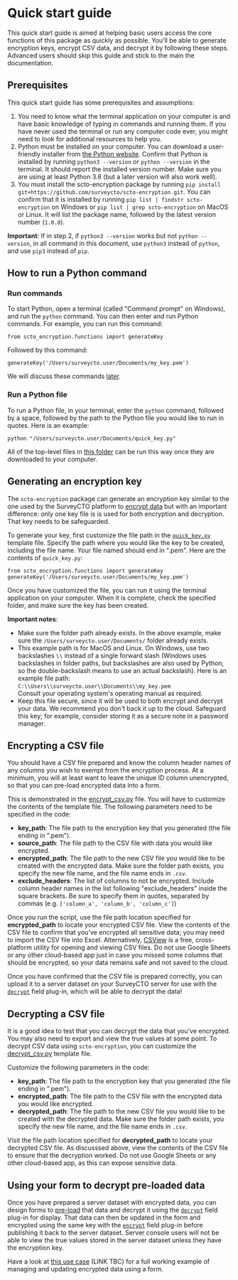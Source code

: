 # Quick start guide

This quick start guide is aimed at helping basic users access the core functions of this package as quickly as possible. You'll be able to generate encryption keys, encrypt CSV data, and decrypt it by following these steps. Advanced users should skip this guide and stick to the main the documentation.

## Prerequisites

This quick start guide has some prerequisites and assumptions:

1. You need to know what the terminal application on your computer is and have basic knowledge of typing in commands and running them. If you have never used the terminal or run any computer code ever, you might need to look for additional resources to help you.
2. Python must be installed on your computer. You can download a user-friendly installer from [the Python website](https://www.python.org/). Confirm that Python is installed by running `python3 --version` or `python --version` in the terminal. It should report the installed version number. Make sure you are using at least Python 3.8 (but a later version will also work well).
3. You must install the scto-encryption package by running `pip install git+https://github.com/surveycto/scto-encryption.git`. You can confirm that it is installed by running `pip list | findstr scto-encryption` on Windows or `pip list | grep scto-encryption` on MacOS or Linux. It will list the package name, followed by the latest version number (`1.0.0`).

**Important**: If in step 2, if `python3 --version` works but not  `python --version`, in all command in this document, use `python3` instead of `python`, and use `pip3` instead of `pip`.

## How to run a Python command

### Run commands

To start Python, open a terminal (called "Command prompt" on Windows), and run the `python` command. You can then enter and run Python commands. For example, you can run this command:

    from scto_encryption.functions import generateKey

Followed by this command:

    generateKey('/Users/surveycto.user/Documents/my_key.pem')

We will discuss these commands [later](#generating-an-encryption-key).

### Run a Python file

To run a Python file, in your terminal, enter the `python` command, followed by a space, followed by the path to the Python file you would like to run in quotes. Here is an example:

    python "/Users/surveycto.user/Documents/quick_key.py"

All of the top-level files in [this folder](../source/) can be run this way once they are downloaded to your computer.

## Generating an encryption key

The `scto-encryption` package can generate an encryption key similar to the one used by the SurveyCTO platform to [encrypt data](https://docs.surveycto.com/02-designing-forms/02-additional-topics/06.encrypting.html) but with an important difference: only one key file is is used for both encryption and decryption. That key needs to be safeguarded.

To generate your key, first customize the file path in the [`quick_key.py`](../source/quick_key.py) template file. Specify the path where you would like the key to be created, including the file name. Your file named should end in ".pem". Here are the contents of `quick_key.py`:

```
from scto_encryption.functions import generateKey
generateKey('/Users/surveycto.user/Documents/my_key.pem')
```

Once you have customized the file, you can run it using the terminal application on your computer. When it is complete, check the specified folder, and make sure the key has been created.

**Important notes**:

* Make sure the folder path already exists. In the above example, make sure the `/Users/surveycto.user/Documents/` folder already exists.
* This example path is for MacOS and Linux. On Windows, use two backslashes `\\` instead of a single forward slash (Windows uses backslashes in folder paths, but backslashes are also used by Python, so the double-backslash means to use an actual backslash). Here is an example file path:<br>
`C:\\Users\\surveycto.user\\Documents\\my_key.pem`<br>
Consult your operating system's operating manual as required.
* Keep this file secure, since it will be used to both encrypt and decrypt your data. We recommend you don't back it up to the cloud. Safeguard this key; for example, consider storing it as a secure note in a password manager.

## Encrypting a CSV file

You should have a CSV file prepared and know the column header names of any columns you wish to exempt from the encryption process. At a minimum, you will at least want to leave the unique ID column unencrypted, so that you can pre-load encrypted data into a form.

This is demonstrated in the [encrypt_csv.py](../source/encrypt_csv.py) file. You will have to customize the contents of the template file. The following parameters need to be specified in the code:

* **key_path**: The file path to the encryption key that you generated (the file ending in ".pem").
* **source_path**: The file path to the CSV file with data you would like encrypted.
* **encrypted_path**: The file path to the new CSV file you would like to be created with the encrypted data. Make sure the folder path exists, you specify the new file name, and the file name ends in `.csv`.
* **exclude_headers**: The list of columns to not be encrypted. Include column header names in the list following "exclude_headers" inside the square brackets. Be sure to specify them in quotes, separated by commas (e.g. `['column_a', 'column_b', 'column_c']`)

Once you run the script, use the file path location specified for **encrypted_path** to locate your encrypted CSV file. View the contents of the CSV file to confirm that you've encrypted all sensitive data; you may need to import the CSV file into Excel. Alternatively, [CSView](https://kothar.net/csview) is a free, cross-platform utility for opening and viewing CSV files. Do not use Google Sheets or any other cloud-based app just in case you missed some columns that should be encrypted, so your data remains safe and not saved to the cloud.

Once you have confirmed that the CSV file is prepared correctly, you can upload it to a server dataset on your SurveyCTO server for use with the [`decrypt`](https://github.com/surveycto/decrypt/blob/main/README.md) field plug-in, which will be able to decrypt the data!

## Decrypting a CSV file

It is a good idea to test that you can decrypt the data that you've encrypted. You may also need to export and view the true values at some point. To decrypt CSV data using `scto-encryption`, you can customize the [decrypt_csv.py](../source/decrypt_csv.py) template file. 

Customize the following parameters in the code:

* **key_path**: The file path to the encryption key that you generated (the file ending in ".pem").
* **encrypted_path**: The file path to the CSV file with the encrypted data you would like encrypted.
* **decrypted_path**: The file path to the new CSV file you would like to be created with the decrypted data. Make sure the folder path exists, you specify the new file name, and the file name ends in `.csv`.

Visit the file path location specified for **decrypted_path** to locate your decrypted CSV file. As discusssed above, view the contents of the CSV file to ensure that the decryption worked. Do not use Google Sheets or any other cloud-based app, as this can expose sensitive data.

## Using your form to decrypt pre-loaded data

Once you have prepared a server dataset with encrypted data, you can design forms to [pre-load](https://docs.surveycto.com/02-designing-forms/03-advanced-topics/03.preloading.html) that data and decrypt it using the [`decrypt`](https://github.com/surveycto/decrypt/blob/main/README.md) field plug-in for display. That data can then be updated in the form and encrypted using the same key with the [`encrypt`](https://github.com/surveycto/encrypt/blob/main/README.md) field plug-in before publishing it back to the server dataset. Server console users will not be able to view the true values stored in the server dataset unless they have the encryption key.

Have a look at [this use case]() (LINK TBC) for a full working example of managing and updating encrypted data using a form.
